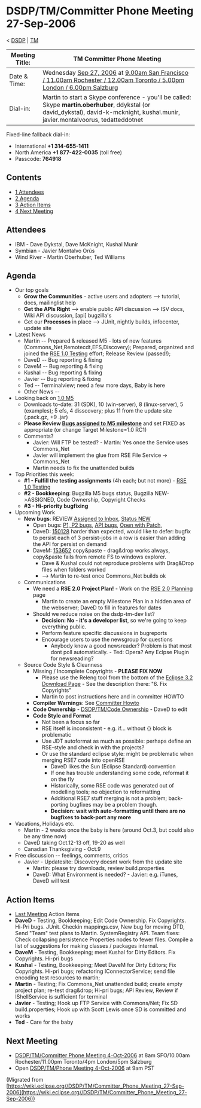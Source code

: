 

DSDP/TM/Committer Phone Meeting 27-Sep-2006
===========================================

< [DSDP](https://wiki.eclipse.org/DSDP "DSDP")‎ | [TM](./TM "DSDP/TM")

| Meeting Title: | **TM Committer Phone Meeting** |
| --- | --- |
| Date & Time: | Wednesday [Sep 27, 2006](./index.php?title=Sep_27,_2006&action=edit&redlink=1 "Sep 27, 2006 (page does not exist)") at [9.00am San Francisco / 11.00am Rochester / 12.00am Toronto / 5.00pm London / 6.00pm Salzburg](http://www.timeanddate.com/worldclock/meetingdetails.html?year=2006&month=9&day=27&hour=16&min=00&sec=0&p1=224&p2=159&p3=250&p4=136&p5=223&iv=1800) |
| Dial-in: | Martin to start a Skype conference - you'll be called:   Skype **martin.oberhuber**, ddykstal (or david_dykstal), david-k-mcknight, kushal.munir, javier.montalvoorus, tedatteddotnet |

Fixed-line fallback dial-in:

*   International **+1 314-655-1411**
*   North America **+1 877-422-0035** (toll free)
*   Passcode: **764918**

Contents
--------

*   [1 Attendees](#Attendees)
*   [2 Agenda](#Agenda)
*   [3 Action Items](#Action-Items)
*   [4 Next Meeting](#Next-Meeting)

Attendees
---------

*   IBM - Dave Dykstal, Dave McKnight, Kushal Munir
*   Symbian - Javier Montalvo Orús
*   Wind River - Martin Oberhuber, Ted Williams

Agenda
------

*   Our top goals
    *   **Grow the Communities** \- active users and adopters --> tutorial, docs, mailinglist help
    *   **Get the APIs Right** --\> enable public API discussion --> ISV docs, Wiki API discussion, \[api\] bugzilla's
    *   Get our **Processes** in place --> JUnit, nightly builds, infocenter, update site
*   Latest News
    *   Martin -- Prepared & released M5 - lots of new features (Commons_Net,Remotecdt,EFS,Discovery); Prepared, organized and joined the [RSE 1.0 Testing](./RSE_1.0_Testing "RSE 1.0 Testing") effort; Release Review (passed!);
    *   DaveD -- Bug reporting & fixing
    *   DaveM -- Bug reporting & fixing
    *   Kushal -- Bug reporting & fixing
    *   Javier -- Bug reporting & fixing
    *   Ted -- Terminalview; need a few more days, Baby is here
    *   Other News --
*   Looking back on [1.0 M5](http://download.eclipse.org/dsdp/tm/downloads/drops/S-1.0M5-200609221723/index.php)
    *   Downloads to-date: 31 (SDK), 10 (win-server), 8 (linux-server), 5 (examples); 5 efs, 4 disscovery; plus 11 from the update site (.pack.gz, +9 .jar)
    *   **Please Review [Bugs assigned to M5 milestone](https://bugs.eclipse.org/bugs/buglist.cgi?query_format=advanced&classification=DSDP&product=Target+Management&component=RSE&target_milestone=1.0+M5&bug_status=UNCONFIRMED&bug_status=NEW&bug_status=ASSIGNED&bug_status=REOPENED&cmdtype=doit)** and set FIXED as appropriate (or change Target Milestone=1.0 RC1)
    *   Comments?
        *   Javier: Will FTP be tested? - Martin: Yes once the Service uses Commons_Net
        *   Javier will implement the glue from RSE File Service -> Commons_Net
        *   Martin needs to fix the unattended builds
*   Top Priorities this week:
    *   **#1 - Fulfill the testing assignments** (4h each; but not more) - [RSE 1.0 Testing](./RSE_1.0_Testing "RSE 1.0 Testing")
    *   **#2 - Bookkeeping**: Bugzilla M5 bugs status, Bugzilla NEW->ASSIGNED, Code Ownership, Copyright Checks
    *   **#3 - Hi-priority bugfixing**
*   Upcoming Work
    *   **New bugs**: REVIEW [Assigned to Inbox](https://bugs.eclipse.org/bugs/buglist.cgi?query_format=advanced&classification=DSDP&product=Target+Management&component=RSE&bug_status=UNCONFIRMED&bug_status=NEW&bug_status=ASSIGNED&bug_status=REOPENED&emailassigned_to1=1&emailtype1=exact&email1=dsdp.tm.rse-inbox%40eclipse.org&cmdtype=doit), [Status NEW](https://bugs.eclipse.org/bugs/buglist.cgi?query_format=advanced&classification=DSDP&product=Target+Management&component=RSE&bug_status=NEW&cmdtype=doit)
        *   Open bugs: [P1, P2 bugs](https://bugs.eclipse.org/bugs/buglist.cgi?query_format=advanced&classification=DSDP&product=Target+Management&component=RSE&bug_status=UNCONFIRMED&bug_status=NEW&bug_status=ASSIGNED&bug_status=REOPENED&priority=P1&priority=P2&cmdtype=doit), [API bugs](https://bugs.eclipse.org/bugs/buglist.cgi?query_format=advanced&short_desc_type=allwordssubstr&short_desc=%5Bapi&classification=DSDP&product=Target+Management&component=RSE&bug_status=UNCONFIRMED&bug_status=NEW&bug_status=ASSIGNED&bug_status=REOPENED&cmdtype=doit), [Open with Patch](https://bugs.eclipse.org/bugs/buglist.cgi?query_format=advanced&classification=DSDP&product=Target+Management&component=RSE&bug_status=UNCONFIRMED&bug_status=NEW&bug_status=ASSIGNED&bug_status=REOPENED&cmdtype=doit&field0-0-0=attachments.ispatch&type0-0-0=equals&value0-0-0=1),
        *   DaveD: [150128](https://bugs.eclipse.org/bugs/show_bug.cgi?id=150168) harder than expected, would like to defer: bugfix to persist each of 3 persist-jobs in a row is easier than adding the API for persist on demand
        *   DaveM: [153652](https://bugs.eclipse.org/bugs/show_bug.cgi?id=153652) copy&paste - drag&drop works always, copy&paste fails from remote FS to windows explorer.
            *   Dave & Kushal could not reproduce problems with Drag&Drop files when folders worked
            *   --\> Martin to re-test once Commons_Net builds ok
    *   Communications
        *   We need a **RSE 2.0 Project Plan!** \- Work on the [RSE 2.0 Planning](./RSE_2.0_Planning "RSE 2.0 Planning") page
            *   Martin to create an empty Milestone Plan in a hidden area of the webserver; DaveD to fill in features for dates
        *   Should we reduce noise on the dsdp-tm-dev list?
            *   **Decision: No - it's a developer list**, so we're going to keep everything public.
            *   Perform feature specific discussions in bugreports
            *   Encourage users to use the newsgroup for questions
                *   Anybody know a good newsreader? Problem is that most dont poll automatically. - Ted: Opera? Any Eclpse Plugin for newsreading?
    *   Source Code Style & Cleanness
        *   Missing / Incomplete Copyrights - **PLEASE FIX NOW**
            *   Please use the Releng tool from the bottom of the [Eclipse 3.2 Download Page](http://download.eclipse.org/eclipse/downloads/drops/R-3.2-200606291905/index.php) \- See the description there: "6. Fix Copyrights"
            *   Martin to post instructions here and in committer HOWTO
        *   **Compiler Warnings**: See [Committer Howto](https://www.eclipse.org/dsdp/tm/development/compiler_warnings.php)
        *   **Code Ownership** \- [DSDP/TM/Code Ownership](./Code_Ownership "DSDP/TM/Code Ownership") \- DaveD to edit
        *   **Code Style and Format**
            *   Not been a focus so far
            *   RSE itself is inconsistent - e.g. if... without {} block is problematic
            *   Use JDT autoformat as much as possible: perhaps define an RSE-style and check in with the projects?
            *   Or use the standard eclipse style: might be problematic when merging RSE7 code into openRSE
                *   DaveD likes the Sun (Eclipse Standard) convention
                *   If one has trouble understanding some code, reformat it on the fly
                *   Historically, some RSE code was generated out of modelling tools; no objection to reformatting
                *   Additional RSE7 stuff merging is not a problem; back-porting bugfixes may be a problem though.
                *   **Decision: wait with auto-formatting until there are no bugfixes to back-port any more**
*   Vacations, Holidays etc.
    *   Martin - 2 weeks once the baby is here (around Oct.3, but could also be any time now)
    *   DaveD taking Oct.12-13 off, 19-20 as well
    *   Canadian Thanksgiving - Oct.9
*   Free discussion -- feelings, comments, critics
    *   Javier - Updatesite: Discovery doesnt work from the update site
        *   Martin: please try downloads, review build.properties
        *   DaveD: What Environment is needed? - Javier: e.g. iTunes, DaveD will test

Action Items
------------

*   [Last Meeting](./Committer_Phone_Meeting_20-Sep-2006#Action_Items "DSDP/TM/Committer Phone Meeting 20-Sep-2006") Action Items
*   **DaveD** \- Testing, Bookkeeping; Edit Code Ownership. Fix Copyrights. Hi-Pri bugs. JUnit. Checkin mappings.csv, New bug for moving DTD, Send "Team" test plans to Martin. SystemRegistry API. Team fixes: Check collapsing persistence Properties nodes to fewer files. Compile a list of suggestions for making classes / packages internal.
*   **DaveM** \- Testing, Bookkeeping; meet Kushal for Dirty Editors. Fix Copyrights. Hi-pri bugs
*   **Kushal** \- Testing, Bookkeeping; Meet DaveM for Dirty Editors; Fix Copyrights. Hi-pri bugs; refactoring IConnectorService; send file encoding test resources to martin;
*   **Martin** \- Testing; Fix Commons_Net unattended build; create empty project plan; re-test drag&drop; Hi-pri bugs; API Review, Review if IShellService is sufficient for terminal
*   **Javier** \- Testing; Hook up FTP Service with Commons/Net; Fix SD build.properties; Hook up with Scott Lewis once SD is committed and works
*   **Ted** \- Care for the baby

Next Meeting
------------

*   [DSDP/TM/Committer Phone Meeting 4-Oct-2006](./Committer_Phone_Meeting_4-Oct-2006 "DSDP/TM/Committer Phone Meeting 4-Oct-2006") at 8am SFO/10.00am Rochester/11.00pm Toronto/4pm London/5pm Salzburg
*   Open [DSDP/TM/Phone Meeting 4-Oct-2006](./Phone_Meeting_4-Oct-2006 "DSDP/TM/Phone Meeting 4-Oct-2006") at 9am PST


(Migrated from [https://wiki.eclipse.org//DSDP/TM/Committer_Phone_Meeting_27-Sep-2006](https://wiki.eclipse.org//DSDP/TM/Committer_Phone_Meeting_27-Sep-2006))